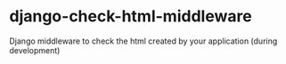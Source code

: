 # django-check-html-middleware
 Django middleware to check the html created by your application (during development)
